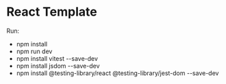 # React Template

Run:

- npm install
- npm run dev
- npm install vitest --save-dev
- npm install jsdom --save-dev
- npm install @testing-library/react @testing-library/jest-dom --save-dev

